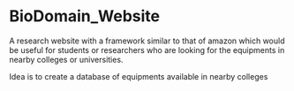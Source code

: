 # BioDomain_Website
A research website with a framework similar to that of amazon which would be useful for students or researchers who are looking for the equipments in nearby colleges or universities.

Idea is to create a database of equipments available in nearby colleges
